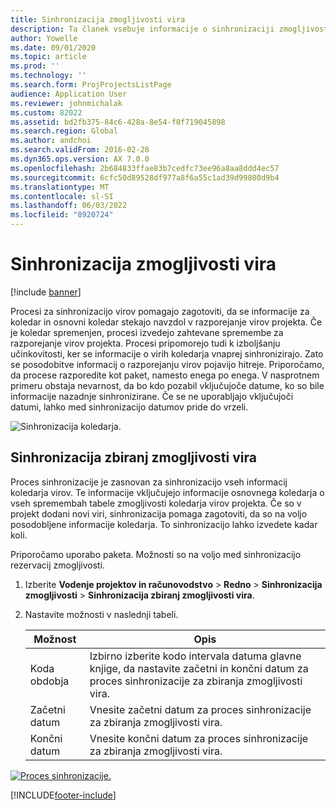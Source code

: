 ```yaml
---
title: Sinhronizacija zmogljivosti vira
description: Ta članek vsebuje informacije o sinhronizaciji zmogljivosti vira v koledarjih in projektih.
author: Yowelle
ms.date: 09/01/2020
ms.topic: article
ms.prod: ''
ms.technology: ''
ms.search.form: ProjProjectsListPage
audience: Application User
ms.reviewer: johnmichalak
ms.custom: 82022
ms.assetid: bd2fb375-84c6-428a-8e54-f0f719045898
ms.search.region: Global
ms.author: andchoi
ms.search.validFrom: 2016-02-28
ms.dyn365.ops.version: AX 7.0.0
ms.openlocfilehash: 2b684833ffae83b7cedfc73ee96a8aa8ddd4ec57
ms.sourcegitcommit: 6cfc50d89528df977a8f6a55c1ad39d99800d9b4
ms.translationtype: MT
ms.contentlocale: sl-SI
ms.lasthandoff: 06/03/2022
ms.locfileid: "8920724"
---
```

# <a name="synchronize-resource-capacity"></a>Sinhronizacija zmogljivosti vira

[!include [banner](../includes/banner.md)]

Procesi za sinhronizacijo virov pomagajo zagotoviti, da se informacije za koledar in osnovni koledar stekajo navzdol v razporejanje virov projekta. Če je koledar spremenjen, procesi izvedejo zahtevane spremembe za razporejanje virov projekta. Procesi pripomorejo tudi k izboljšanju učinkovitosti, ker se informacije o virih koledarja vnaprej sinhronizirajo. Zato se posodobitve informacij o razporejanju virov pojavijo hitreje. Priporočamo, da procese razporedite kot paket, namesto enega po enega. V nasprotnem primeru obstaja nevarnost, da bo kdo pozabil vključujoče datume, ko so bile informacije nazadnje sinhronizirane. Če se ne uporabljajo vključujoči datumi, lahko med sinhronizacijo datumov pride do vrzeli.

![Sinhronizacija koledarja.](./media/projectresourcing04-1024x471.jpg)

## <a name="synchronize-resource-capacity-roll-ups"></a>Sinhronizacija zbiranj zmogljivosti vira

Proces sinhronizacije je zasnovan za sinhronizacijo vseh informacij koledarja virov. Te informacije vključujejo informacije osnovnega koledarja o vseh spremembah tabele zmogljivosti koledarja virov projekta. Če so v projekt dodani novi viri, sinhronizacija pomaga zagotoviti, da so na voljo posodobljene informacije koledarja. To sinhronizacijo lahko izvedete kadar koli.

Priporočamo uporabo paketa. Možnosti so na voljo med sinhronizacijo rezervacij zmogljivosti.

1. Izberite **Vodenje projektov in računovodstvo** &gt; **Redno** &gt; **Sinhronizacija zmogljivosti** &gt; **Sinhronizacija zbiranj zmogljivosti vira**.
2. Nastavite možnosti v naslednji tabeli.

    | Možnost      | Opis |
    |-------------|-------------|
    | Koda obdobja | Izbirno izberite kodo intervala datuma glavne knjige, da nastavite začetni in končni datum za proces sinhronizacije za zbiranja zmogljivosti vira. |
    | Začetni datum  | Vnesite začetni datum za proces sinhronizacije za zbiranja zmogljivosti vira. |
    | Končni datum    | Vnesite končni datum za proces sinhronizacije za zbiranja zmogljivosti vira. |

[![Proces sinhronizacije.](./media/projectresourcing09.jpg)](./media/projectresourcing09.jpg)


[!INCLUDE[footer-include](../includes/footer-banner.md)]